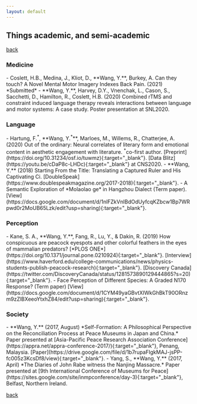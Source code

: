 ```yaml
---
layout: default
---
```


## Things academic, and semi-academic

[back](./)

<h3>Medicine</h3>
- Coslett, H.B., Medina, J., Kliot, D., **Wang, Y.**, Burkey, A. Can they touch? A Novel Mental Motor Imagery Indexes Back Pain. (2021) *Submitted*
- **Wang, Y.**, Harvey, D.Y., Vnenchak, L., Cason, S., Sacchetti, D., Hamilton, R., Coslett, H.B. (2020) Combined rTMS and constraint induced language therapy reveals interactions between language and motor systems: A case study. Poster presentation at SNL2020.

<h3>Language</h3>
- Hartung, F.<sup>*</sup>, **Wang, Y.<sup>*</sup>**, Marloes, M., Willems, R., Chatterjee, A. (2020) Out of the ordinary: Neural correlates of literary form and emotional content in aesthetic engagement with literature. <sup>*</sup>co-first author. [Preprint](https://doi.org/10.31234/osf.io/tuwmz){:target="_blank"}. [Data Blitz](https://youtu.be/cDaP8c-LHDc){:target="_blank"} at CNS2020.
- **Wang, Y.** (2018) Starting From the Title: Translating a Captured Ruler and His Captivating Ci. [DoubleSpeak](https://www.doublespeakmagazine.org/2017-2018){:target="_blank"}.
- A Semantic Exploration of *Molaolao ge* in Hangzhou Dialect (Term paper). [View](https://docs.google.com/document/d/1nlFZkVnIBdOdUyfcqKZbcw1Bp7WRpwd0r2MoUB65Lzk/edit?usp=sharing){:target="_blank"}.

<h3>Perception</h3>
- Kane, S. A., **Wang, Y.**, Fang, R., Lu, Y., & Dakin, R. (2019) How conspicuous are peacock eyespots and other colorful feathers in the eyes of mammalian predators? [*PLOS ONE*](https://doi.org/10.1371/journal.pone.0210924){:target="_blank"}. [Interview](https://www.haverford.edu/college-communications/news/physics-students-publish-peacock-research){:target="_blank"}. [Discovery Canada](https://twitter.com/DiscoveryCanada/status/1281573890129444865?s=20){:target="_blank"}.
- Face Perception of Different Species: A Graded N170 Response? (Term paper) [View](https://docs.google.com/document/d/1CYM49yaGBvtXIWkGhBkT90ORnzm9zZlBXeeoYtxhZ84/edit?usp=sharing){:target="_blank"}.

<h3>Society</h3>
- **Wang, Y.** (2017, August) *Self-Formation: A Philosophical Perspective on the Reconciliation Process at Peace Museums in Japan and China.* Paper presented at [Asia-Pacific Peace Research Association Conference](https://appra.net/appra-conference-2017/){:target="_blank"}, Penang, Malaysia. [Paper](https://drive.google.com/file/d/1b7rupaFIgkMAJ-jsPP-fc005z3KcsDf8/view){:target="_blank"}.       
- Yang, S., **Wang, Y.** (2017, April) *The Diaries of John Rabe witness the Nanjing Massacre.* Paper presented at [9th International Conference of Museums for Peace](https://sites.google.com/site/inmpconference/day-3){:target="_blank"}, Belfast, Northern Ireland.



[back](./)
